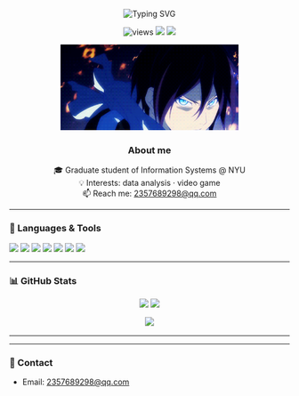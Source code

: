 <!-- Centered animated intro -->
<p align="center">
  <img src="https://readme-typing-svg.demolab.com?font=Fira+Code&weight=500&size=28&pause=900&center=true&vCenter=true&width=700&lines=Hi%2C+I'm+Biao+Chen+%F0%9F%91%8B;NYU+Information+Systems+Graduate" alt="Typing SVG" />
</p>

<!-- Profile badges -->
<p align="center">
  <img src="https://komarev.com/ghpvc/?username=BennetttChen&style=flat&label=Profile%20views" alt="views" />
  <a href="mailto:2357689298@qq.com"><img src="https://img.shields.io/badge/Email-2357689298%40qq.com-blue?logo=gmail" /></a>
  <a href="https://www.linkedin.com/" target="_blank"><img src="https://img.shields.io/badge/LinkedIn-Connect-informational?logo=linkedin" /></a>
</p>

<!-- Hero GIF -->
<p align="center">
  <img src="https://github.com/BennetttChen/BennetttChen/blob/main/yato.gif" width="320" alt="Yato GIF" />
</p>

<h3 align="center">About me</h3>
<p align="center">
  🎓 Graduate student of Information Systems @ NYU <br/>
  💡 Interests: data analysis · video game <br/>
  📫 Reach me: <a href="mailto:2357689298@qq.com">2357689298@qq.com</a>
</p>

---

### 🧰 Languages & Tools
<p>
  <img src="https://img.shields.io/badge/Python-3776AB?logo=python&logoColor=white" />
  <img src="https://img.shields.io/badge/Java-007396?logo=java&logoColor=white" />
  <img src="https://img.shields.io/badge/Linux-FCC624?logo=linux&logoColor=black" />
  <img src="https://img.shields.io/badge/Git-F05032?logo=git&logoColor=white" />
  <img src="https://img.shields.io/badge/Unity-000000?logo=unity&logoColor=white" />
  <img src="https://img.shields.io/badge/Figma-F24E1E?logo=figma&logoColor=white" />
  <img src="https://img.shields.io/badge/Framer-0055FF?logo=framer&logoColor=white" />
</p>

---

### 📊 GitHub Stats
<p align="center">
  <img src="https://github-readme-stats.vercel.app/api?username=BennetttChen&show_icons=true&rank_icon=github&hide_title=true&theme=transparent" height="160" />
  <img src="https://streak-stats.demolab.com?user=BennetttChen&theme=transparent&hide_longest_streak=true" height="160" />
</p>
<p align="center">
  <img src="https://github-readme-stats.vercel.app/api/top-langs/?username=BennetttChen&layout=compact&langs_count=8&theme=transparent" height="160" />
</p>

---


---

### 🤝 Contact
- Email: <a href="mailto:2357689298@qq.com">2357689298@qq.com</a>


